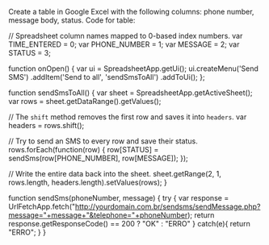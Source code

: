 Create a table in Google Excel with the following columns: phone number, message body, status.
Code for table: 

// Spreadsheet column names mapped to 0-based index numbers.
var TIME_ENTERED = 0;
var PHONE_NUMBER = 1;
var MESSAGE = 2;
var STATUS = 3;

function onOpen() {
  var ui = SpreadsheetApp.getUi();
  ui.createMenu('Send SMS')
      .addItem('Send to all', 'sendSmsToAll')
      .addToUi();
};  

function sendSmsToAll() {
  var sheet = SpreadsheetApp.getActiveSheet();
  var rows = sheet.getDataRange().getValues();
  
  // The `shift` method removes the first row and saves it into `headers`.
  var headers = rows.shift();
  
  // Try to send an SMS to every row and save their status.
  rows.forEach(function(row) {
    row[STATUS] = sendSms(row[PHONE_NUMBER], row[MESSAGE]);
  });
  
  // Write the entire data back into the sheet.
  sheet.getRange(2, 1, rows.length, headers.length).setValues(rows);
}

function sendSms(phoneNumber, message) {
  try {
    var response = UrlFetchApp.fetch("http://yourdomain.com.br/sendsms/sendMessage.php?message="+message+"&telephone="+phoneNumber);
    return response.getResponseCode() == 200 ? "OK" : "ERRO"
  } catch(e){
    return "ERRO";
  }
}

